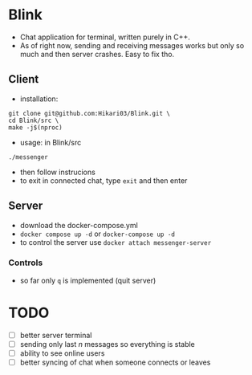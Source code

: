 # Blink
- Chat application for terminal, written purely in C++.
- As of right now, sending and receiving messages works but only so much and then server crashes. Easy to fix tho.

## Client
- installation:
```
git clone git@github.com:Hikari03/Blink.git \
cd Blink/src \
make -j$(nproc)
```
- usage: in Blink/src
```
./messenger
```
- then follow instrucions
- to exit in connected chat, type `exit` and then enter

## Server
- download the docker-compose.yml
- `docker compose up -d` or `docker-compose up -d`
- to control the server use `docker attach messenger-server`

### Controls
- so far only `q` is implemented (quit server)

# TODO

- [ ] better server terminal
- [ ] sending only last *n* messages so everything is stable
- [ ] ability to see online users
- [ ] better syncing of chat when someone connects or leaves 
